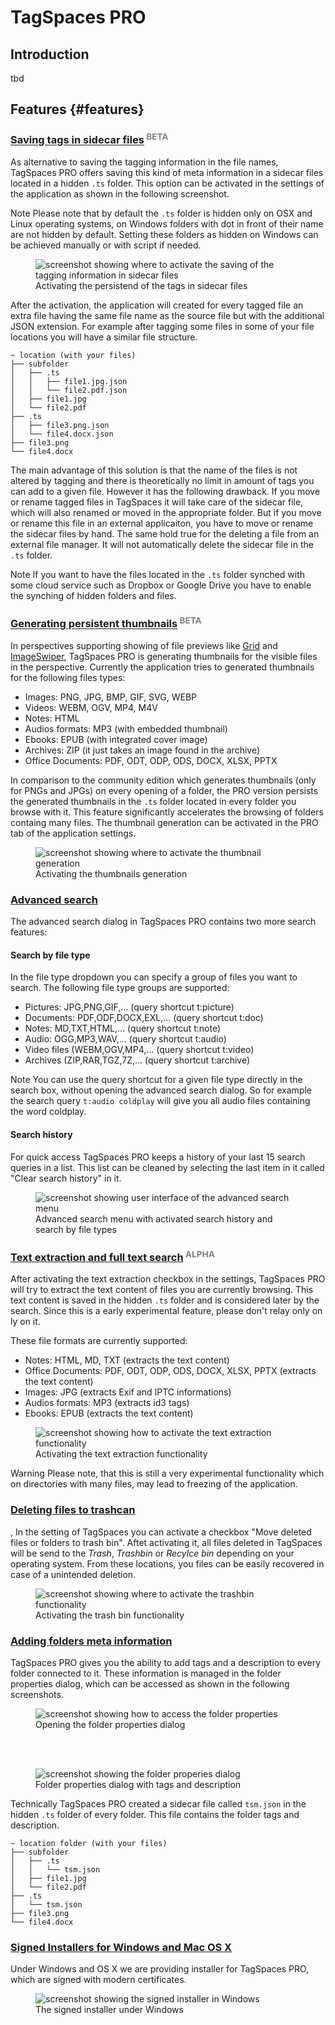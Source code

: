 # TagSpaces PRO

## Introduction

tbd

## Features {#features}
<!-- Content from  https://tagspaces.org/products/pro/-->

### <a id="tagSidecarSaving" href="#tagSidecarSaving">Saving tags in sidecar files</a><sup style="color: gray">&nbsp;BETA</sup>

As alternative to saving the tagging information in the file names, TagSpaces PRO offers saving this kind of meta information in a sidecar files located in a hidden `.ts` folder. This option can be activated in the settings of the application as shown in the following screenshot.

<span class="label label-info">Note</span> Please note that by default the `.ts` folder is hidden only on OSX and Linux operating systems, on Windows folders with dot in front of their name are not hidden by default. Setting these folders as hidden on Windows can be achieved manually or with script if needed.

<figure>
  <img title="screenshot showing where to activate the saving of the tagging information in sidecar files" src="https://www.tagspaces.org/content/v2-2/activating-tags-sidecars.png" class="img-responsive center-block">
  <figcaption>Activating the persistend of the tags in sidecar files</figcaption>
</figure>

After the activation, the application will created for every tagged file an extra file having the same file name as the source file but with the additional JSON extension. For example after tagging some files in some of your file locations you will have a similar file structure.


    ~ location (with your files)
    ├── subfolder
    │   ├── .ts
    │   │   ├── file1.jpg.json
    │   │   └── file2.pdf.json
    │   ├── file1.jpg
    │   └── file2.pdf
    ├── .ts
    │   ├── file3.png.json
    │   └── file4.docx.json
    ├── file3.png
    └── file4.docx


The main advantage of this solution is that the name of the files is not altered by tagging and there is theoretically no limit in amount of tags you can add to a given file. However it has the following drawback. If you move or rename tagged files in TagSpaces it will take care of the sidecar file, which will also renamed or moved in the appropriate folder. But if you move or rename this file in an external applicaiton, you have to move or rename the sidecar files by hand. The same hold true for the deleting a file from an external file manager. It will not automatically delete the sidecar file in the `.ts` folder.

<span class="label label-info">Note</span> If you want to have the files located in the `.ts` folder synched with some cloud service such as Dropbox or Google Drive you have to enable the synching of hidden folders and files.

### <a id="thumbnailsGeneration" href="#thumbnailsGeneration">Generating persistent thumbnails</a><sup style="color: gray">&nbsp;BETA</sup>

In perspectives supporting showing of file previews like [Grid](https://www.tagspaces.org/extensions/perspectiveGrid) and [ImageSwiper](https://www.tagspaces.org/extensions/perspectiveImageSwiper), TagSpaces PRO is generating thumbnails for the visible files in the perspective. Currently the application tries to generated thumbnails for the following files types:

  * Images: PNG, JPG, BMP, GIF, SVG, WEBP
  * Videos: WEBM, OGV, MP4, M4V
  * Notes: HTML
  * Audios formats: MP3 (with embedded thumbnail)
  * Ebooks: EPUB (with integrated cover image)
  * Archives: ZIP (it just takes an image found in the archive)
  * Office Documents: PDF, ODT, ODP, ODS, DOCX, XLSX, PPTX

In comparison to the community edition which generates thumbnails (only for PNGs and JPGs) on every opening of a folder, the PRO version persists the generated thumbnails in the `.ts` folder located in every folder you browse with it. This feature significantly accelerates the browsing of folders containg many files. The thumbnail generation can be activated in the PRO tab of the application settings.

<figure>
  <img title="screenshot showing where to activate the thumbnail generation" src="https://www.tagspaces.org/content/v2-2/activating-thumbnails-generation.png" class="img-responsive center-block">
  <figcaption>Activating the thumbnails generation</figcaption>
</figure>

### <a id="advancedSearch" href="#advancedSearch">Advanced search</a>

The advanced search dialog in TagSpaces PRO contains two more search features:

#### Search by file type

In the file type dropdown you can specify a group of files you want to search. The following file type groups are supported:

* Pictures: JPG,PNG,GIF,... (query shortcut t:picture)
* Documents: PDF,ODF,DOCX,EXL,... (query shortcut t:doc)
* Notes: MD,TXT,HTML,... (query shortcut t:note)
* Audio: OGG,MP3,WAV,... (query shortcut t:audio)
* Video files (WEBM,OGV,MP4,... (query shortcut t:video)
* Archives (ZIP,RAR,TGZ,7Z,... (query shortcut t:archive)

<span class="label label-info">Note</span> You can use the query shortcut for a given file type directly in the search box, without opening the advanced search dialog. So for example the search query `t:audio coldplay` will give you all audio files containing the word coldplay.

#### Search history

For quick access TagSpaces PRO keeps a history of your last 15 search queries in a list. This list can be cleaned by selecting the last item in it called "Clear search history" in it.

<figure>
  <img title="screenshot showing user interface of the advanced search menu" src="https://www.tagspaces.org/content/v2-2/advanced-search-pro.png" class="img-responsive center-block">
  <figcaption>Advanced search menu with activated search history and search by file types</figcaption>
</figure>

### <a id="fullTextSearch" href="#fullTextSearch">Text extraction and full text search</a><sup style="color: gray">&nbsp;ALPHA</sup>

After activating the text extraction checkbox in the settings, TagSpaces PRO will try to extract the text content of files you are currently browsing. This text content is saved in the hidden `.ts` folder and is considered later by the search. Since this is a early experimental feature, please don't relay only on ly on it.

These file formats are currently supported:

* Notes: HTML, MD, TXT (extracts the text content)
* Office Documents: PDF, ODT, ODP, ODS, DOCX, XLSX, PPTX (extracts the text content)
* Images: JPG (extracts Exif and IPTC informations)
* Audios formats: MP3 (extracts id3 tags)
* Ebooks: EPUB (extracts the text content)

<figure>
  <img title="screenshot showing how to activate the text extraction functionality" src="https://www.tagspaces.org/content/v2-2/activating-text-extraction.png" class="img-responsive center-block">
  <figcaption>Activating the text extraction functionality</figcaption>
</figure>

<span class="label label-info">Warning</span> Please note, that this is still a very experimental functionality which on directories with many files, may lead to freezing of the application.

### <a id="trashBin" href="#trashBin">Deleting files to trashcan</a>
,
In the setting of TagSpaces you can activate a checkbox "Move deleted files or folders to trash bin". Aftet activating it, all files deleted in TagSpaces will be send to the *Trash*, *Trashbin* or *Recylce bin* depending on your operating system. From these locations, you files can be easily recovered in case of a unintended deletion.

<figure>
  <img title="screenshot showing where to activate the trashbin functionality" src="https://www.tagspaces.org/content/v2-2/activating-trashcan.png" class="img-responsive center-block">
  <figcaption>Activating the trash bin functionality</figcaption>
</figure>

### <a id="folderMeta" href="#folderMeta">Adding folders meta information</a>

TagSpaces PRO gives you the ability to add tags and a description to every folder connected to it. These information is managed in the folder properties dialog, which can be accessed as shown in the following screenshots.

<figure>
  <img title="screenshot showing how to access the folder properties" src="/content/v2-2/showing-folder-properties.png" class="img-responsive center-block">
  <figcaption>Opening the folder properties dialog</figcaption>
</figure>
<br><br>
<figure>
  <img title="screenshot showing the folder properies dialog" src="https://www.tagspaces.org/content/v2-2/folder-meta-tagging-description.png" class="img-responsive center-block">
  <figcaption>Folder properties dialog with tags and description</figcaption>
</figure>


Technically TagSpaces PRO created a sidecar file called `tsm.json` in the hidden `.ts` folder of every folder. This file contains the folder tags and  description.

    ~ location folder (with your files)
    ├── subfolder
    │   ├── .ts
    │   │   └── tsm.json
    │   ├── file1.jpg
    │   └── file2.pdf
    ├── .ts
    │   └── tsm.json
    ├── file3.png
    └── file4.docx


### <a id="signedInstallers" href="#signedInstallers">Signed Installers for Windows and Mac OS X</a>

Under Windows and OS X we are providing installer for TagSpaces PRO, which are signed with modern certificates.

<figure>
  <img title="screenshot showing the signed installer in Windows" src="https://www.tagspaces.org/content/v2-2/signed-windows-installer.png" class="img-responsive center-block">
  <figcaption>The signed installer under Windows</figcaption>
</figure>